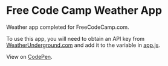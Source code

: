 # Free Code Camp Weather App
Weather app completed for FreeCodeCamp.com.

To use this app, you will need to obtain an API key from [WeatherUnderground.com](https://www.wunderground.com/weather/api/) and add it to the variable in [app.js](https://github.com/cstielper/fcc-weather-app/blob/master/js/app.js).

View on [CodePen](https://codepen.io/naturalplane/full/jmJNZw/).
